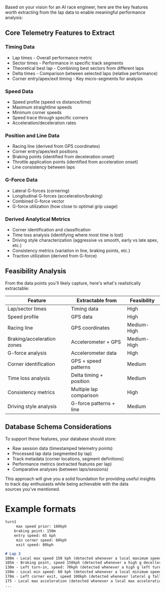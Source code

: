 Based on your vision for an AI race engineer, here are the key features worth extracting from the lap data to enable meaningful performance analysis:

## Core Telemetry Features to Extract

### Timing Data

- Lap times - Overall performance metric
- Sector times - Performance in specific track segments
- Theoretical best lap - Combining best sectors from different laps
- Delta times - Comparison between selected laps (relative performance)
- Corner entry/apex/exit timing - Key micro-segments for analysis

### Speed Data

- Speed profile (speed vs distance/time)
- Maximum straightline speeds
- Minimum corner speeds
- Speed trace through specific corners
- Acceleration/deceleration rates

### Position and Line Data

- Racing line (derived from GPS coordinates)
- Corner entry/apex/exit positions
- Braking points (identified from deceleration onset)
- Throttle application points (identified from acceleration onset)
- Line consistency between laps

### G-Force Data

- Lateral G-forces (cornering)
- Longitudinal G-forces (acceleration/braking)
- Combined G-force vector
- G-force utilization (how close to optimal grip usage)

### Derived Analytical Metrics

- Corner identification and classification
- Time loss analysis (identifying where most time is lost)
- Driving style characterization (aggressive vs smooth, early vs late apex, etc.)
- Consistency metrics (variation in line, braking points, etc.)
- Traction utilization (derived from G-force)

## Feasibility Analysis

From the data points you'll likely capture, here's what's realistically extractable:

| Feature | Extractable from | Feasibility |
|---------|------------------|-------------|
| Lap/sector times | Timing data | High |
| Speed profile | GPS data | High |
| Racing line | GPS coordinates | Medium-High |
| Braking/acceleration zones | Accelerometer + GPS | Medium-High |
| G-force analysis | Accelerometer data | High |
| Corner identification | GPS + speed patterns | Medium |
| Time loss analysis | Delta timing + position | Medium |
| Consistency metrics | Multiple lap comparison | High |
| Driving style analysis | G-force patterns + line | Medium |

## Database Schema Considerations

To support these features, your database should store:

- Raw session data (timestamped telemetry points)
- Processed lap data (segmented by lap)
- Track metadata (corner locations, segment definitions)
- Performance metrics (extracted features per lap)
- Comparative analyses (between laps/sessions)

This approach will give you a solid foundation for providing useful insights to track day enthusiasts while being achievable with the data sources you've mentioned.

# Example formats

```txt
turn1
	 max speed prior: 160kph
	braking point: 150m
	entry speed: 65 kph
	 min corner speed: 60kph
	 exit speed: 80kph
```


```md
# Lap 3
100m - Local max speed 150 kph (detected whenever a local maximum speed to seen)
105m - Braking point, speed 150kph (detected whenever a high g decelleration is detected)
130m - Left turn-in, speed: 70kph (detected whenever a high g left turn is detected)
150m - Local min speed: 60 kph (detected whenever a local minimum speed to seen)
170m - Left corner exit, speed 100kph (detected whenever lateral g fall to a neglible theshhold)
175 - Local max acceleration (detected whenever a local max acceleration is detected)
...
```

